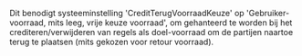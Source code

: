 Dit benodigt systeeminstelling 'CreditTerugVoorraadKeuze' op 'Gebruiker-voorraad, mits leeg, vrije keuze voorraad', om gehanteerd te worden bij het crediteren/verwijderen van regels als doel-voorraad om de partijen naartoe terug te plaatsen (mits gekozen voor retour voorraad).
